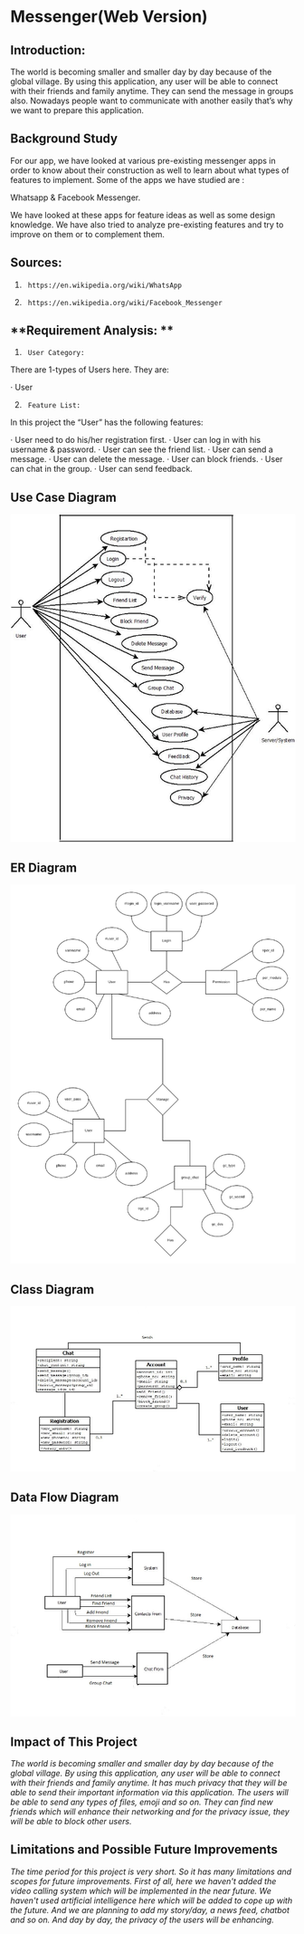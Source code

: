 # **Messenger(Web Version)**
## **Introduction:**
The world is becoming smaller and smaller day by day because of the global village. By using this application, any user will be able to connect with their friends and family anytime. They can send the message in groups also. Nowadays people want to communicate with another easily that’s why we want to prepare this application.
 
## **Background Study**
For our app, we have looked at various pre-existing messenger apps in order to know about their construction as well to learn about what types of features to implement. Some of the apps we have studied are :
 
Whatsapp &
Facebook Messenger.
 
We have looked at these apps for feature ideas as well as some design knowledge. We have also tried to analyze pre-existing features and try to improve on them or to complement them.
 
## **Sources:**
1.  	https://en.wikipedia.org/wiki/WhatsApp
2.  	https://en.wikipedia.org/wiki/Facebook_Messenger
 
 
## **Requirement Analysis: **
 
1.      User Category:
 
There are 1-types of Users here. They are:
 
·         User
 
2.      Feature List:
 
In this project the “User” has the following features:
 
·         User need to do his/her registration first.
·         User can log in with his username & password.
·         User can see the friend list.
·         User can send a message.
·         User can delete the message.
·         User can block friends.
·         User can chat in the group.
·         User can send feedback.
 
## **Use Case Diagram**

![use case diagram](Images/use-case.jpg)

## **ER Diagram**

![ER Diagram](Images/ER.png)

## **Class Diagram**

![Class Diagram](Images/class.jpg)

## **Data Flow Diagram**

![Data Flow Diagram](Images/Dataflow.jpg)

## **Impact of This Project**

*The world is becoming smaller and smaller day by day because of the global village. By using this application, any user will be able to connect with their friends and family anytime. It has much privacy that they will be able to send their important information via this application. The users will be able to send any types of files, emoji and so on. They can find new friends which will enhance their networking and for the privacy issue, they will be able to block other users.*

## **Limitations and Possible Future Improvements**

*The time period for this project is very short. So it has many limitations and scopes for future improvements. First of all, here we haven't added the video calling system which will be implemented in the near future. We haven't used artificial intelligence here which will be added to cope up with the future. And we are planning to add my story/day, a news feed, chatbot and so on. And day by day, the privacy of the users will be enhancing.*




























